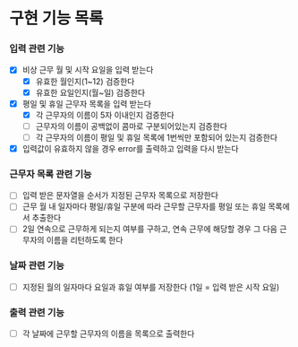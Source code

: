 # 구현 기능 목록

### 입력 관련 기능
- [x] 비상 근무 월 및 시작 요일을 입력 받는다
  - [x] 유효한 월인지(1~12) 검증한다
  - [x] 유효한 요일인지(월~일) 검증한다
- [x] 평일 및 휴일 근무자 목록을 입력 받는다
  - [x] 각 근무자의 이름이 5자 이내인지 검증한다
  - [ ] 근무자의 이름이 공백없이 콤마로 구분되어있는지 검증한다
  - [ ] 각 근무자의 이름이 평일 및 휴일 목록에 1번씩만 포함되어 있는지 검증한다
- [x] 입력값이 유효하지 않을 경우 error를 출력하고 입력을 다시 받는다

### 근무자 목록 관련 기능
- [ ] 입력 받은 문자열을 순서가 지정된 근무자 목록으로 저장한다
- [ ] 근무 월 내 일자마다 평일/휴일 구분에 따라 근무할 근무자를 평일 또는 휴일 목록에서 추출한다
- [ ] 2일 연속으로 근무하게 되는지 여부를 구하고, 연속 근무에 해당할 경우 그 다음 근무자의 이름을 리턴하도록 한다

### 날짜 관련 기능
- [ ] 지정된 월의 일자마다 요일과 휴일 여부를 저장한다 (1일 = 입력 받은 시작 요일)

### 출력 관련 기능
- [ ] 각 날짜에 근무할 근무자의 이름을 목록으로 출력한다